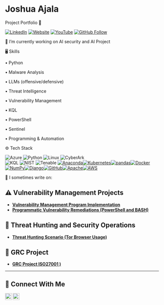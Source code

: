 # Joshua Ajala 

Project Portfolio 🔐

[![LinkedIn](https://img.shields.io/badge/LinkedIn-0077B5?style=for-the-badge&logo=linkedin&logoColor=white)](https://www.linkedin.com/in/olufemi-joshua-ajala/)
[![Website](https://img.shields.io/badge/Website-DC4E41?style=for-the-badge&logo=google-chrome&logoColor=white)](https://YOUR_WEBSITE.com)
[![YouTube](https://img.shields.io/badge/YouTube-FF0000?style=for-the-badge&logo=youtube&logoColor=white)]([[https://www.youtube.com/c/YOUR_CHANNEL](https://www.youtube.com/@Joshua-Ajala)](https://www.youtube.com/@Joshua-Ajala))
[![GitHub Follow](https://img.shields.io/badge/Follow%20Me%20on%20GitHub-181717?style=for-the-badge&logo=github&logoColor=white)](https://github.com/YOUR_GITHUB_USERNAME)

🔭 I’m currently working on AI security and AI Project

🖥 Skills

• Python 

• Malware Analysis

• LLMs (offensive/defensive)

• Threat Intelligence

• Vulnerability Management

• KQL

• PowerShell

• Sentinel

• Programming & Automation

⚙️ Tech Stack

![Azure](https://img.shields.io/badge/Microsoft%20Azure-0089D6?style=for-the-badge&logo=microsoft-azure&logoColor=white) ![Python](https://img.shields.io/badge/Python-3776AB?style=for-the-badge&logo=python&logoColor=white) ![Linux](https://img.shields.io/badge/Linux-FCC624?style=for-the-badge&logo=linux&logoColor=black)  ![CyberArk](https://img.shields.io/badge/CyberArk-0078D4?style=for-the-badge&logo=cyberark&logoColor=white)  
![KQL](https://img.shields.io/badge/KQL-00599C?style=for-the-badge&logo=microsoft&logoColor=white)  ![NIST](https://img.shields.io/badge/NIST-000000?style=for-the-badge&logo=nist&logoColor=white)  ![Tenable](https://img.shields.io/badge/Tenable-00A1DE?style=for-the-badge&logo=tenable&logoColor=white)  [![Anaconda](https://img.shields.io/badge/Anaconda-42B029?style=for-the-badge&logo=anaconda&logoColor=white)](https://www.anaconda.com/)[![Kubernetes](https://img.shields.io/badge/Kubernetes-326CE5?style=for-the-badge&logo=kubernetes&logoColor=white)](https://kubernetes.io/)[![pandas](https://img.shields.io/badge/pandas-150458?style=for-the-badge&logo=pandas&logoColor=white)](https://pandas.pydata.org/)[![Docker](https://img.shields.io/badge/Docker-2496ED?style=for-the-badge&logo=docker&logoColor=white)](https://www.docker.com/)[![NumPy](https://img.shields.io/badge/NumPy-013243?style=for-the-badge&logo=numpy&logoColor=white)](https://numpy.org/)[![Django](https://img.shields.io/badge/Django-092E20?style=for-the-badge&logo=django&logoColor=white)](https://www.djangoproject.com/)[![GitHub](https://img.shields.io/badge/GitHub-181717?style=for-the-badge&logo=github&logoColor=white)](https://github.com/)[![Apache](https://img.shields.io/badge/Apache-D22128?style=for-the-badge&logo=apache&logoColor=white)](https://www.apache.org/)[![AWS](https://img.shields.io/badge/AWS-232F3E?style=for-the-badge&logo=amazon-aws&logoColor=white)](https://aws.amazon.com/)


📝 I sometimes write on:

## ⚠️ Vulnerability Management Projects

- **[Vulnerability Management Program Implementation](https://github.com/j0shuaajala/aj-vulnerability-management-program)**
- **[Programmatic Vulnerability Remediations (PowerShell and BASH)](https://github.com/joshcybertest/programmatic-vulnerability-remediations)**

## 🚨 Threat Hunting and Security Operations

- **[Threat Hunting Scenario (Tor Browser Usage)](https://github.com/j0shuaajala/aj-threat-hunting-scenario-tor)**

## 🚨 GRC Project

- **[GRC Project ISO27001 )](https://github.com/j0shuaajala/Governance-Risk-and-Compliance-Project)**


<hr/>

## 🤳 Connect With Me

[<img align="left" alt="___________ | YouTube" width="22px" src="https://cdn.jsdelivr.net/npm/simple-icons@v3/icons/youtube.svg" />][youtube]
[<img align="left" alt="___________ | LinkedIn" width="22px" src="https://cdn.jsdelivr.net/npm/simple-icons@v3/icons/linkedin.svg" />][linkedin]



[youtube]: https://www.youtube.com/@Joshua-Ajala
[linkedin]: https://www.linkedin.com/in/olufemi-joshua-ajala/

<!--
<img width="35" alt="image" src="https://github.com/user-attachments/assets/2f41c7cd-5ea8-4475-b451-a37161b6c3fb"> 
<img width="35" alt="image" src="https://github.com/user-attachments/assets/77649969-9910-4994-8b96-74a116cfb2a8">
-->
